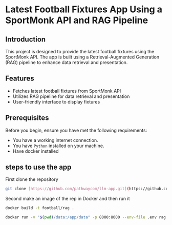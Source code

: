 # Latest Football Fixtures App Using a SportMonk API and RAG Pipeline

## Introduction
This project is designed to provide the latest football fixtures using the SportMonk API. The app is built using a Retrieval-Augmented Generation (RAG) pipeline to enhance data retrieval and presentation.

## Features
- Fetches latest football fixtures from SportMonk API
- Utilizes RAG pipeline for data retrieval and presentation
- User-friendly interface to display fixtures

## Prerequisites
Before you begin, ensure you have met the following requirements:
- You have a working internet connection.
- You have `Python` installed on your machine.
-  Have docker installed
## steps to use the app
First clone the repository
```bash
git clone [https://github.com/pathwaycom/llm-app.git](https://github.com/AmanTomy/App.git)
```
Second make an image of the rep in Docker and then run it
```bash
docker build -t football/rag .
```
```bash
docker run -v "$(pwd)/data:/app/data" -p 8000:8000 --env-file .env rag
```

